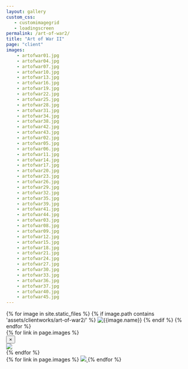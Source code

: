 ```yaml
---
layout: gallery
custom_css:
   - customimagegrid
   - loadingscreen
permalink: /art-of-war2/
title: "Art of War II"
page: "client"
images: 
    - artofwar01.jpg
    - artofwar04.jpg
    - artofwar07.jpg
    - artofwar10.jpg
    - artofwar13.jpg
    - artofwar16.jpg
    - artofwar19.jpg
    - artofwar22.jpg
    - artofwar25.jpg
    - artofwar28.jpg
    - artofwar31.jpg
    - artofwar34.jpg
    - artofwar38.jpg
    - artofwar42.jpg
    - artofwar43.jpg
    - artofwar02.jpg
    - artofwar05.jpg
    - artofwar06.jpg
    - artofwar11.jpg
    - artofwar14.jpg
    - artofwar17.jpg
    - artofwar20.jpg
    - artofwar23.jpg
    - artofwar26.jpg
    - artofwar29.jpg
    - artofwar32.jpg
    - artofwar35.jpg
    - artofwar39.jpg
    - artofwar41.jpg
    - artofwar44.jpg
    - artofwar03.jpg
    - artofwar08.jpg
    - artofwar09.jpg
    - artofwar12.jpg
    - artofwar15.jpg
    - artofwar18.jpg
    - artofwar21.jpg
    - artofwar24.jpg
    - artofwar27.jpg
    - artofwar30.jpg
    - artofwar33.jpg
    - artofwar36.jpg
    - artofwar37.jpg
    - artofwar40.jpg
    - artofwar45.jpg
---
```

<section class="mobile-photos">
{% for image in site.static_files %}
	{% if image.path contains 'assets/clientworks/art-of-war2/' %}
		<img src="{{image.path}}" alt="{{image.name}}" id="index{{forloop.index}}" class="mobile-photos mobile-noclick"/>
	{% endif %}
{% endfor %}
</section>
<section id="modal">
	{% for link in page.images %}
    <div class="modal fade" tabindex="-1" role="dialog" id="index{{forloop.index}}">
        <div class="modal-dialog modal-lg">
        <div class="modal-content">
            <div class="modal-header">
                <button type="button" class="close" data-dismiss="modal" aria-label="Close"><span aria-hidden="true">&times;</span></button>
            </div>
           <img src="/assets/clientworks{{ page.permalink }}{{ link }}" id="{{image.path}}"/>
        </div><!-- /.modal-content -->
        </div><!-- /.modal-dialog -->
    </div><!-- /.modal -->
	{% endfor %}
</section>
<section id="photos" class="photos">
{% for link in page.images %}
	 <a href="#index{{forloop.index}}" data-toggle="modal" data-target="#index{{forloop.index}}" class="mobile-noclick">
		<img src="/assets/clientworks{{ page.permalink }}{{ link }}" id="index{{forloop.index}}"/>
	</a>
{% endfor %}
</section>